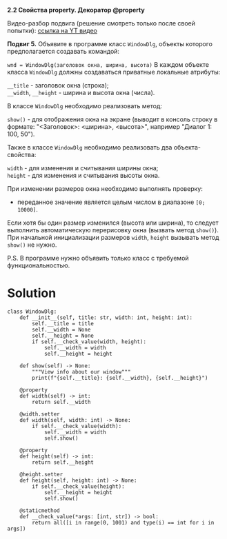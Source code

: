 **2.2 Свойства property. Декоратор @property**

Видео-разбор подвига (решение смотреть только после
своей попытки): [ссылка на YT видео](https://youtu.be/P0sI_Eb_i0c)

**Подвиг 5.** Объявите в программе класс
`WindowDlg`, объекты которого предполагается
создавать командой:

`wnd = WindowDlg(заголовок окна, ширина, высота)`
В каждом объекте класса `WindowDlg` должны
создаваться приватные локальные атрибуты:

`__title` - заголовок окна (строка);\
`__width`, `__height` - ширина и высота окна (числа).

В классе `WindowDlg` необходимо реализовать метод:

`show()` - для отображения окна на экране
(выводит в консоль строку в формате:
"<Заголовок>: <ширина>, <высота>", например
"Диалог 1: 100, 50").

Также в классе `WindowDlg` необходимо
реализовать два объекта-свойства:

`width` - для изменения и считывания ширины окна;\
`height` - для изменения и считывания высоты окна.

При изменении размеров окна необходимо выполнять 
проверку:

- переданное значение является целым числом в диапазоне `[0; 10000]`.

Если хотя бы один размер изменился (высота или
ширина), то следует выполнить автоматическую 
перерисовку окна (вызвать метод `show()`).
При начальной инициализации размеров `width`, 
`height` вызывать метод `show()` не нужно.

P.S. В программе нужно объявить только класс
с требуемой функциональностью.

# Solution

```
class WindowDlg:
    def __init__(self, title: str, width: int, height: int):
        self.__title = title
        self.__width = None
        self.__height = None
        if self.__check_value(width, height):
            self.__width = width
            self.__height = height

    def show(self) -> None:
        """View info about our window"""
        print(f"{self.__title}: {self.__width}, {self.__height}")

    @property
    def width(self) -> int:
        return self.__width

    @width.setter
    def width(self, width: int) -> None:
        if self.__check_value(width):
            self.__width = width
            self.show()

    @property
    def height(self) -> int:
        return self.__height

    @height.setter
    def height(self, height: int) -> None:
        if self.__check_value(height):
            self.__height = height
            self.show()

    @staticmethod
    def __check_value(*args: [int, str]) -> bool:
        return all([i in range(0, 1001) and type(i) == int for i in args])
```
